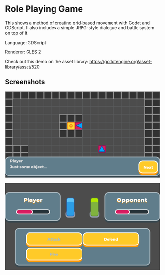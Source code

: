 # Role Playing Game

This shows a method of creating grid-based movement with Godot
and GDScript. It also includes a simple JRPG-style dialogue and
battle system on top of it.

Language: GDScript

Renderer: GLES 2

Check out this demo on the asset library: https://godotengine.org/asset-library/asset/520

## Screenshots

![Screenshot](screenshots/object.png)

![Screenshot](screenshots/battle.png)
